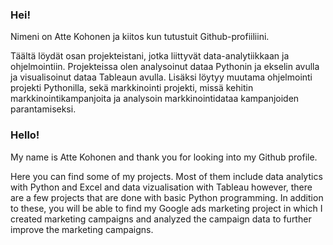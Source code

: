 ### Hei!
Nimeni on Atte Kohonen ja kiitos kun tutustuit Github-profiiliini. 

Täältä löydät osan projekteistani, jotka liittyvät data-analytiikkaan ja ohjelmointiin. Projekteissa olen analysoinut dataa Pythonin ja ekselin avulla ja visualisoinut dataa Tableaun avulla. Lisäksi löytyy muutama ohjelmointi projekti Pythonilla, sekä markkinointi projekti, missä kehitin markkinointikampanjoita ja analysoin markkinointidataa kampanjoiden parantamiseksi. 

### Hello!

My name is Atte Kohonen and thank you for looking into my Github profile.

Here you can find some of my projects. Most of them include data analytics with Python and Excel and data vizualisation with Tableau however, there are a few projects that are done with basic Python programming. In addition to these, you will be able to find my Google ads marketing project in which I created marketing campaigns and analyzed the campaign data to further improve the marketing campaigns.




